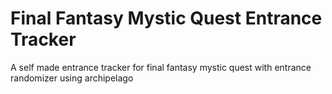 # Final Fantasy Mystic Quest Entrance Tracker
A self made entrance tracker for final fantasy mystic quest with entrance randomizer using archipelago